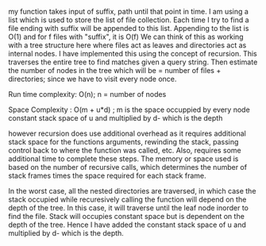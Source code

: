 my function takes input of suffix, path until that point in time. I am using a list which is used to store the list of file collection. Each time I try to find a file ending with suffix will be appended to this list. Appending to the list is O(1) and for f files with "suffix", it is O(f)
We can think of this as working with a tree structure here where files act as leaves and directories act as internal nodes. I have implemented this using the concept of recursion. This traverses the entire tree to find matches given a query string.
Then estimate the number of nodes in the tree which will be = number of files + directories; since we have to visit every node once.

Run time complexity: O(n); n = number of nodes

Space Complexity : O(m + u*d) ; m is the space occuppied by every node
constant stack space of u and multiplied by d- which is the depth

however recursion does use additional overhead as it requires additional stack space for the functions arguments, rewinding the stack, passing control back to where the function was called, etc. Also, requires some additional time to complete these steps. The memory or space used is based on the number of recursive calls, which determines the number of stack frames times the space required for each stack frame. 

In the worst case, all the nested directories are traversed, in which case the stack occupied while recuresively calling the function will depend on the depth of the tree. In this case, it will traverse until the leaf node inorder to find the file.
Stack will occupies constant space but is dependent on the depth of the tree.
Hence I have added the constant stack space of u and multiplied by d- which is the depth.